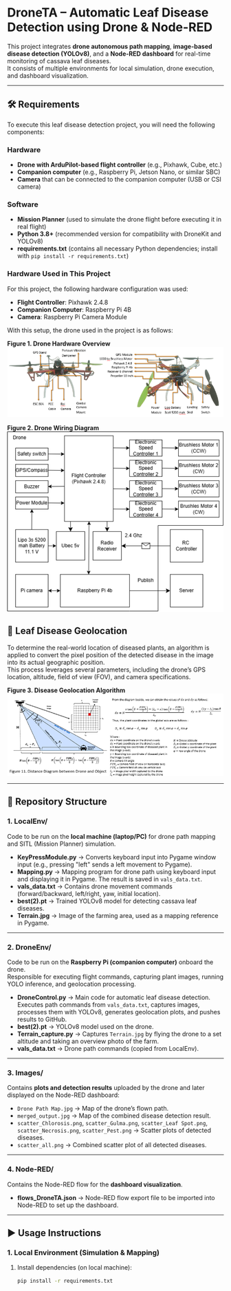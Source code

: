 # DroneTA – Automatic Leaf Disease Detection using Drone & Node-RED

This project integrates **drone autonomous path mapping**, **image-based disease detection (YOLOv8)**, and a **Node-RED dashboard** for real-time monitoring of cassava leaf diseases.  
It consists of multiple environments for local simulation, drone execution, and dashboard visualization.  

---
## 🛠️ Requirements

To execute this leaf disease detection project, you will need the following components:

### Hardware
- **Drone with ArduPilot-based flight controller** (e.g., Pixhawk, Cube, etc.)
- **Companion computer** (e.g., Raspberry Pi, Jetson Nano, or similar SBC)
- **Camera** that can be connected to the companion computer (USB or CSI camera)

### Software
- **Mission Planner** (used to simulate the drone flight before executing it in real flight)
- **Python 3.8+** (recommended version for compatibility with DroneKit and YOLOv8)
- **requirements.txt** (contains all necessary Python dependencies; install with `pip install -r requirements.txt`)

### Hardware Used in This Project
For this project, the following hardware configuration was used:
- **Flight Controller**: Pixhawk 2.4.8  
- **Companion Computer**: Raspberry Pi 4B  
- **Camera**: Raspberry Pi Camera Module

With this setup, the drone used in the project is as follows:  

**Figure 1. Drone Hardware Overview**  
![Drone Hardware Overview](drone_hardware_overview.png)  

**Figure 2. Drone Wiring Diagram**  
![Drone Wiring Diagram](drone_wiring_diagram.png)

## 📡 Leaf Disease Geolocation
To determine the real-world location of diseased plants, an algorithm is applied to convert the pixel position of the detected disease in the image into its actual geographic position.  
This process leverages several parameters, including the drone’s GPS location, altitude, field of view (FOV), and camera specifications.  

**Figure 3. Disease Geolocation Algorithm**  
![Disease Geolocation Diagram](disease_geolocation.png)

---
## 📂 Repository Structure

### 1. **LocalEnv/**
Code to be run on the **local machine (laptop/PC)** for drone path mapping and SITL (Mission Planner) simulation.

- **KeyPressModule.py** → Converts keyboard input into Pygame window input (e.g., pressing "left" sends a left movement to Pygame).  
- **Mapping.py** → Mapping program for drone path using keyboard input and displaying it in Pygame. The result is saved in `vals_data.txt`.  
- **vals_data.txt** → Contains drone movement commands (forward/backward, left/right, yaw, initial location).  
- **best(2).pt** → Trained YOLOv8 model for detecting cassava leaf diseases.  
- **Terrain.jpg** → Image of the farming area, used as a mapping reference in Pygame.  

---

### 2. **DroneEnv/**
Code to be run on the **Raspberry Pi (companion computer)** onboard the drone.  
Responsible for executing flight commands, capturing plant images, running YOLO inference, and geolocation processing.

- **DroneControl.py** → Main code for automatic leaf disease detection. Executes path commands from `vals_data.txt`, captures images, processes them with YOLOv8, generates geolocation plots, and pushes results to GitHub.  
- **best(2).pt** → YOLOv8 model used on the drone.  
- **Terrain_capture.py** → Captures `Terrain.jpg` by flying the drone to a set altitude and taking an overview photo of the farm.  
- **vals_data.txt** → Drone path commands (copied from LocalEnv).  

---

### 3. **Images/**
Contains **plots and detection results** uploaded by the drone and later displayed on the Node-RED dashboard:

- `Drone Path Map.jpg` → Map of the drone’s flown path.  
- `merged_output.jpg` → Map of the combined disease detection result.  
- `scatter_Chlorosis.png`, `scatter_Gulma.png`, `scatter_Leaf Spot.png`, `scatter_Necrosis.png`, `scatter_Pest.png` → Scatter plots of detected diseases.  
- `scatter_all.png` → Combined scatter plot of all detected diseases.  

---

### 4. **Node-RED/**
Contains the Node-RED flow for the **dashboard visualization**.

- **flows_DroneTA.json** → Node-RED flow export file to be imported into Node-RED to set up the dashboard.  

---

## ▶️ Usage Instructions

### 1. Local Environment (Simulation & Mapping)

1. Install dependencies (on local machine):
   ```bash
   pip install -r requirements.txt
